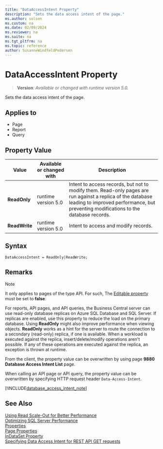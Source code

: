 ```yaml
---
title: "DataAccessIntent Property"
description: "Sets the data access intent of the page."
ms.author: solsen
ms.custom: na
ms.date: 02/09/2024
ms.reviewer: na
ms.suite: na
ms.tgt_pltfrm: na
ms.topic: reference
author: SusanneWindfeldPedersen
---
```

[//]: # (START>DO_NOT_EDIT)
[//]: # (IMPORTANT:Do not edit any of the content between here and the END>DO_NOT_EDIT.)
[//]: # (Any modifications should be made in the .xml files in the ModernDev repo.)
# DataAccessIntent Property
> **Version**: _Available or changed with runtime version 5.0._

Sets the data access intent of the page.

## Applies to
-   Page
-   Report
-   Query

## Property Value

|Value|Available or changed with|Description|
|-----------|-----------|---------------------------------------|
|**ReadOnly**|runtime version 5.0|Intent to access records, but not to modify them. Read-only pages are run against a replica of the database leading to improved performance, but preventing modifications to the database records.|
|**ReadWrite**|runtime version 5.0|Intent to access and modify records.|

[//]: # (IMPORTANT: END>DO_NOT_EDIT)

## Syntax

```AL
DataAccessIntent = ReadOnly|ReadWrite;
```

## Remarks  

> [!NOTE]
> It only applies to pages of the type API. For such, The [Editable property](devenv-editable-property.md) must be set to **false**.

For reports, API pages, and API queries, the Business Central server can use read-only database replicas on Azure SQL Database and SQL Server. If replicas are enabled, use this property to reduce the load on the primary database. Using **ReadOnly** might also improve performance when viewing objects. **ReadOnly** works as a hint for the server to route the connection to a secondary (read-only) replica, if one is available. When a workload is executed against the replica, insert/delete/modify operations aren't possible. If any of these operations are executed against the replica, an exception is thrown at runtime.

From the client, the property value can be overwritten by using page **9880 Database Access Intent List** page.

When calling an API page or API query, the property value can be overwritten by specifying HTTP request header `Data-Access-Intent`. 

[!INCLUDE[database_access_intent_note](../../includes/include-database-access-intent-note.md)]

## See Also  

[Using Read Scale-Out for Better Performance](../../administration/database-read-scale-out-overview.md)  
[Optimizing SQL Server Performance](../../administration/optimize-sql-server-performance.md)  
[Properties](devenv-properties.md)   
[Page Properties](./devenv-properties.md)  
[InDataSet Property](/dynamics365/business-central/dev-itpro/developer/attributes/devenv-indataset-attribute)  
[Specifying Data Access Intent for REST API GET requests](../devenv-connect-apps-tips.md#DataAccessIntent)  